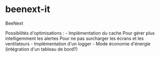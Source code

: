 # beenext-it
BeeNext

Possibilités d'optimisations :
    - Implémentation du cache 
        Pour gérer plus intelligemment les alertes
        Pour ne pas surcharger les écrans et les ventilateurs
    - Implémentation d'un logger
    - Mode économie d'énergie (intégration d'un tableau de bord?)